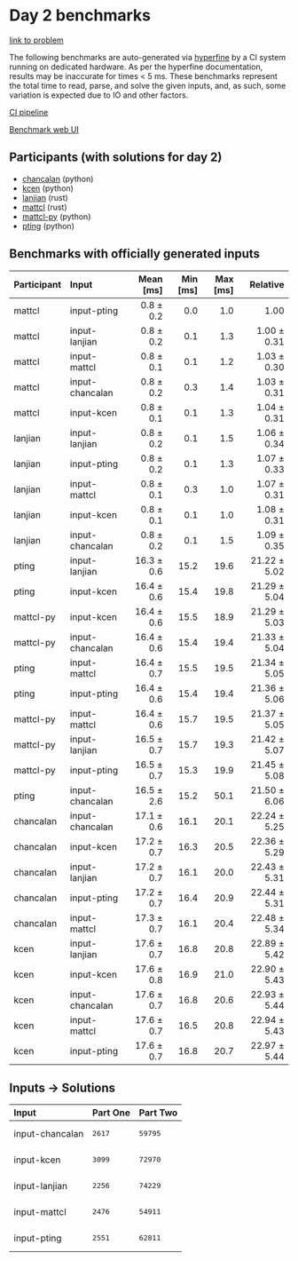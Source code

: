 # Day 2 benchmarks

[link to problem](https://adventofcode.com/2023/day/2)

The following benchmarks are auto-generated via
[hyperfine](https://github.com/sharkdp/hyperfine) by a CI system running on
dedicated hardware. As per the hyperfine documentation, results may be
inaccurate for times < 5 ms. These benchmarks represent the total time to read,
parse, and solve the given inputs, and, as such, some variation is expected due
to IO and other factors.

[CI pipeline](http://ci.papercode.net:8080/teams/main/pipelines/aoc2023)

[Benchmark web UI](https://aoc.ancalagon.black)


## Participants (with solutions for day 2)

- [chancalan](https://github.com/chancalan/aoc2023) (python)
- [kcen](https://github.com/kcen/aoc2023) (python)
- [lanjian](https://github.com/lanjian/aoc-2023) (rust)
- [mattcl](https://github.com/mattcl/aoc2023) (rust)
- [mattcl-py](https://github.com/mattcl/aoc2023-py) (python)
- [pting](https://github.com/pting/aoc2023) (python)


## Benchmarks with officially generated inputs

| Participant | Input | Mean [ms] | Min [ms] | Max [ms] | Relative |
|:---|:---|---:|---:|---:|---:|
| mattcl | input-pting | 0.8 ± 0.2 | 0.0 | 1.0 | 1.00 |
| mattcl | input-lanjian | 0.8 ± 0.2 | 0.1 | 1.3 | 1.00 ± 0.31 |
| mattcl | input-mattcl | 0.8 ± 0.1 | 0.1 | 1.2 | 1.03 ± 0.30 |
| mattcl | input-chancalan | 0.8 ± 0.2 | 0.3 | 1.4 | 1.03 ± 0.31 |
| mattcl | input-kcen | 0.8 ± 0.1 | 0.1 | 1.3 | 1.04 ± 0.31 |
| lanjian | input-lanjian | 0.8 ± 0.2 | 0.1 | 1.5 | 1.06 ± 0.34 |
| lanjian | input-pting | 0.8 ± 0.2 | 0.1 | 1.3 | 1.07 ± 0.33 |
| lanjian | input-mattcl | 0.8 ± 0.1 | 0.3 | 1.0 | 1.07 ± 0.31 |
| lanjian | input-kcen | 0.8 ± 0.1 | 0.1 | 1.0 | 1.08 ± 0.31 |
| lanjian | input-chancalan | 0.8 ± 0.2 | 0.1 | 1.5 | 1.09 ± 0.35 |
| pting | input-lanjian | 16.3 ± 0.6 | 15.2 | 19.6 | 21.22 ± 5.02 |
| pting | input-kcen | 16.4 ± 0.6 | 15.4 | 19.8 | 21.29 ± 5.04 |
| mattcl-py | input-kcen | 16.4 ± 0.6 | 15.5 | 18.9 | 21.29 ± 5.03 |
| mattcl-py | input-chancalan | 16.4 ± 0.6 | 15.4 | 19.4 | 21.33 ± 5.04 |
| pting | input-mattcl | 16.4 ± 0.7 | 15.5 | 19.5 | 21.34 ± 5.05 |
| pting | input-pting | 16.4 ± 0.6 | 15.4 | 19.4 | 21.36 ± 5.06 |
| mattcl-py | input-mattcl | 16.4 ± 0.6 | 15.7 | 19.5 | 21.37 ± 5.05 |
| mattcl-py | input-lanjian | 16.5 ± 0.7 | 15.7 | 19.3 | 21.42 ± 5.07 |
| mattcl-py | input-pting | 16.5 ± 0.7 | 15.3 | 19.9 | 21.45 ± 5.08 |
| pting | input-chancalan | 16.5 ± 2.6 | 15.2 | 50.1 | 21.50 ± 6.06 |
| chancalan | input-chancalan | 17.1 ± 0.6 | 16.1 | 20.1 | 22.24 ± 5.25 |
| chancalan | input-kcen | 17.2 ± 0.7 | 16.3 | 20.5 | 22.36 ± 5.29 |
| chancalan | input-lanjian | 17.2 ± 0.7 | 16.1 | 20.0 | 22.43 ± 5.31 |
| chancalan | input-pting | 17.2 ± 0.7 | 16.4 | 20.9 | 22.44 ± 5.31 |
| chancalan | input-mattcl | 17.3 ± 0.7 | 16.1 | 20.4 | 22.48 ± 5.34 |
| kcen | input-lanjian | 17.6 ± 0.7 | 16.8 | 20.8 | 22.89 ± 5.42 |
| kcen | input-kcen | 17.6 ± 0.8 | 16.9 | 21.0 | 22.90 ± 5.43 |
| kcen | input-chancalan | 17.6 ± 0.7 | 16.8 | 20.6 | 22.93 ± 5.44 |
| kcen | input-mattcl | 17.6 ± 0.7 | 16.5 | 20.8 | 22.94 ± 5.43 |
| kcen | input-pting | 17.6 ± 0.7 | 16.8 | 20.7 | 22.97 ± 5.44 |


## Inputs -> Solutions

| Input | Part One | Part Two |
|:---|:---|:---|
|input-chancalan|<pre>2617</pre>|<pre>59795</pre>|
|input-kcen|<pre>3099</pre>|<pre>72970</pre>|
|input-lanjian|<pre>2256</pre>|<pre>74229</pre>|
|input-mattcl|<pre>2476</pre>|<pre>54911</pre>|
|input-pting|<pre>2551</pre>|<pre>62811</pre>|